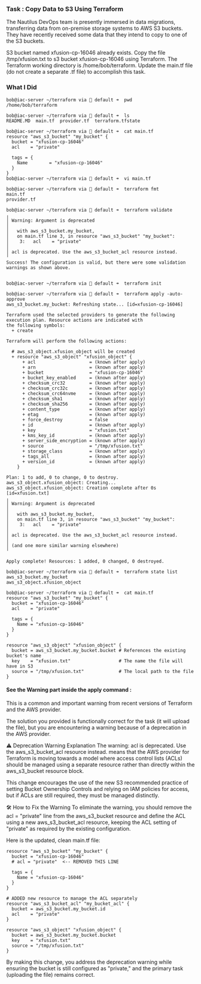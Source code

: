 ### Task : Copy Data to S3 Using Terraform

The Nautilus DevOps team is presently immersed in data migrations, transferring data from on-premise storage systems to AWS S3 buckets. They have recently received some data that they intend to copy to one of the S3 buckets.

S3 bucket named xfusion-cp-16046 already exists. Copy the file /tmp/xfusion.txt to s3 bucket xfusion-cp-16046 using Terraform. The Terraform working directory is /home/bob/terraform. Update the main.tf file (do not create a separate .tf file) to accomplish this task.

### What I Did
```
bob@iac-server ~/terraform via 💠 default ➜  pwd
/home/bob/terraform

bob@iac-server ~/terraform via 💠 default ➜  ls
README.MD  main.tf  provider.tf  terraform.tfstate

bob@iac-server ~/terraform via 💠 default ➜  cat main.tf 
resource "aws_s3_bucket" "my_bucket" {
  bucket = "xfusion-cp-16046"
  acl    = "private"

  tags = {
    Name        = "xfusion-cp-16046"
  }
}
bob@iac-server ~/terraform via 💠 default ➜  vi main.tf 

bob@iac-server ~/terraform via 💠 default ➜  terraform fmt
main.tf
provider.tf

bob@iac-server ~/terraform via 💠 default ➜  terraform validate
╷
│ Warning: Argument is deprecated
│ 
│   with aws_s3_bucket.my_bucket,
│   on main.tf line 3, in resource "aws_s3_bucket" "my_bucket":
│    3:   acl    = "private"
│ 
│ acl is deprecated. Use the aws_s3_bucket_acl resource instead.
╵
Success! The configuration is valid, but there were some validation warnings as shown above.


bob@iac-server ~/terraform via 💠 default ➜  terraform init

bob@iac-server ~/terraform via 💠 default ➜  terraform apply -auto-approve
aws_s3_bucket.my_bucket: Refreshing state... [id=xfusion-cp-16046]

Terraform used the selected providers to generate the following execution plan. Resource actions are indicated with
the following symbols:
  + create

Terraform will perform the following actions:

  # aws_s3_object.xfusion_object will be created
  + resource "aws_s3_object" "xfusion_object" {
      + acl                    = (known after apply)
      + arn                    = (known after apply)
      + bucket                 = "xfusion-cp-16046"
      + bucket_key_enabled     = (known after apply)
      + checksum_crc32         = (known after apply)
      + checksum_crc32c        = (known after apply)
      + checksum_crc64nvme     = (known after apply)
      + checksum_sha1          = (known after apply)
      + checksum_sha256        = (known after apply)
      + content_type           = (known after apply)
      + etag                   = (known after apply)
      + force_destroy          = false
      + id                     = (known after apply)
      + key                    = "xfusion.txt"
      + kms_key_id             = (known after apply)
      + server_side_encryption = (known after apply)
      + source                 = "/tmp/xfusion.txt"
      + storage_class          = (known after apply)
      + tags_all               = (known after apply)
      + version_id             = (known after apply)
    }

Plan: 1 to add, 0 to change, 0 to destroy.
aws_s3_object.xfusion_object: Creating...
aws_s3_object.xfusion_object: Creation complete after 0s [id=xfusion.txt]
╷
│ Warning: Argument is deprecated
│ 
│   with aws_s3_bucket.my_bucket,
│   on main.tf line 3, in resource "aws_s3_bucket" "my_bucket":
│    3:   acl    = "private"
│ 
│ acl is deprecated. Use the aws_s3_bucket_acl resource instead.
│ 
│ (and one more similar warning elsewhere)
╵

Apply complete! Resources: 1 added, 0 changed, 0 destroyed.

bob@iac-server ~/terraform via 💠 default ➜  terraform state list
aws_s3_bucket.my_bucket
aws_s3_object.xfusion_object

bob@iac-server ~/terraform via 💠 default ➜  cat main.tf 
resource "aws_s3_bucket" "my_bucket" {
  bucket = "xfusion-cp-16046"
  acl    = "private"

  tags = {
    Name = "xfusion-cp-16046"
  }
}

resource "aws_s3_object" "xfusion_object" {
  bucket = aws_s3_bucket.my_bucket.bucket # References the existing bucket's name
  key    = "xfusion.txt"                  # The name the file will have in S3
  source = "/tmp/xfusion.txt"             # The local path to the file
}

```

#### See the Warning part inside the apply command :

This is a common and important warning from recent versions of Terraform and the AWS provider.

The solution you provided is functionally correct for the task (it will upload the file), but you are encountering a warning because of a deprecation in the AWS provider.

⚠️ Deprecation Warning Explanation
The warning: acl is deprecated. Use the aws_s3_bucket_acl resource instead. means that the AWS provider for Terraform is moving towards a model where access control lists (ACLs) should be managed using a separate resource rather than directly within the aws_s3_bucket resource block.

This change encourages the use of the new S3 recommended practice of setting Bucket Ownership Controls and relying on IAM policies for access, but if ACLs are still required, they must be managed distinctly.

🛠️ How to Fix the Warning
To eliminate the warning, you should remove the acl = "private" line from the aws_s3_bucket resource and define the ACL using a new aws_s3_bucket_acl resource, keeping the ACL setting of "private" as required by the existing configuration.

Here is the updated, clean main.tf file:

```
resource "aws_s3_bucket" "my_bucket" {
  bucket = "xfusion-cp-16046"
  # acl = "private"  <-- REMOVED THIS LINE
  
  tags = {
    Name = "xfusion-cp-16046"
  }
}

# ADDED new resource to manage the ACL separately
resource "aws_s3_bucket_acl" "my_bucket_acl" {
  bucket = aws_s3_bucket.my_bucket.id
  acl    = "private"
}

resource "aws_s3_object" "xfusion_object" {
  bucket = aws_s3_bucket.my_bucket.bucket
  key    = "xfusion.txt"
  source = "/tmp/xfusion.txt"
}
```
By making this change, you address the deprecation warning while ensuring the bucket is still configured as "private," and the primary task (uploading the file) remains correct.
